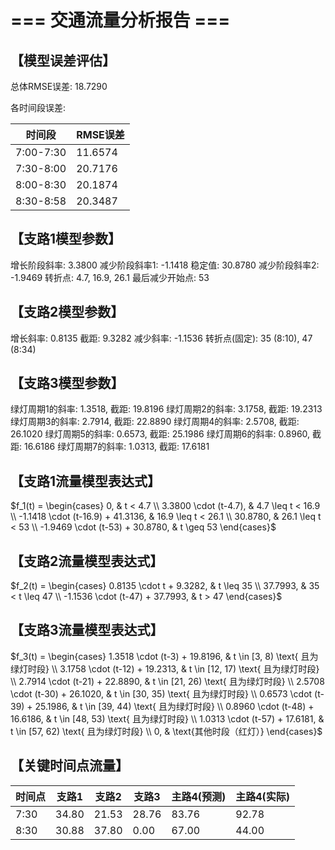 # === 交通流量分析报告 ===

## 【模型误差评估】

总体RMSE误差: 18.7290

各时间段误差:

| 时间段 | RMSE误差 |
|--------|----------|
| 7:00-7:30 | 11.6574 |
| 7:30-8:00 | 20.7176 |
| 8:00-8:30 | 20.1874 |
| 8:30-8:58 | 20.3487 |

## 【支路1模型参数】

增长阶段斜率: 3.3800
减少阶段斜率1: -1.1418
稳定值: 30.8780
减少阶段斜率2: -1.9469
转折点: 4.7, 16.9, 26.1
最后减少开始点: 53

## 【支路2模型参数】

增长斜率: 0.8135
截距: 9.3282
减少斜率: -1.1536
转折点(固定): 35 (8:10), 47 (8:34)

## 【支路3模型参数】

绿灯周期1的斜率: 1.3518, 截距: 19.8196
绿灯周期2的斜率: 3.1758, 截距: 19.2313
绿灯周期3的斜率: 2.7914, 截距: 22.8890
绿灯周期4的斜率: 2.5708, 截距: 26.1020
绿灯周期5的斜率: 0.6573, 截距: 25.1986
绿灯周期6的斜率: 0.8960, 截距: 16.6186
绿灯周期7的斜率: 1.0313, 截距: 17.6181

## 【支路1流量模型表达式】

$f_1(t) = \begin{cases} 0, & t < 4.7 \\ 3.3800 \cdot (t-4.7), & 4.7 \leq t < 16.9 \\ -1.1418 \cdot (t-16.9) + 41.3136, & 16.9 \leq t < 26.1 \\ 30.8780, & 26.1 \leq t < 53 \\ -1.9469 \cdot (t-53) + 30.8780, & t \geq 53 \end{cases}$

## 【支路2流量模型表达式】

$f_2(t) = \begin{cases} 0.8135 \cdot t + 9.3282, & t \leq 35 \\ 37.7993, & 35 < t \leq 47 \\ -1.1536 \cdot (t-47) + 37.7993, & t > 47 \end{cases}$

## 【支路3流量模型表达式】

$f_3(t) = \begin{cases} 1.3518 \cdot (t-3) + 19.8196, & t \in [3, 8) \text{ 且为绿灯时段} \\ 3.1758 \cdot (t-12) + 19.2313, & t \in [12, 17) \text{ 且为绿灯时段} \\ 2.7914 \cdot (t-21) + 22.8890, & t \in [21, 26) \text{ 且为绿灯时段} \\ 2.5708 \cdot (t-30) + 26.1020, & t \in [30, 35) \text{ 且为绿灯时段} \\ 0.6573 \cdot (t-39) + 25.1986, & t \in [39, 44) \text{ 且为绿灯时段} \\ 0.8960 \cdot (t-48) + 16.6186, & t \in [48, 53) \text{ 且为绿灯时段} \\ 1.0313 \cdot (t-57) + 17.6181, & t \in [57, 62) \text{ 且为绿灯时段} \\ 0, & \text{其他时段（红灯）} \end{cases}$

## 【关键时间点流量】

| 时间点 | 支路1 | 支路2 | 支路3 | 主路4(预测) | 主路4(实际) |
|--------|-------|-------|-------|------------|------------|
| 7:30 | 34.80 | 21.53 | 28.76 |    83.76 |    92.78 |
| 8:30 | 30.88 | 37.80 |  0.00 |    67.00 |    44.00 |
